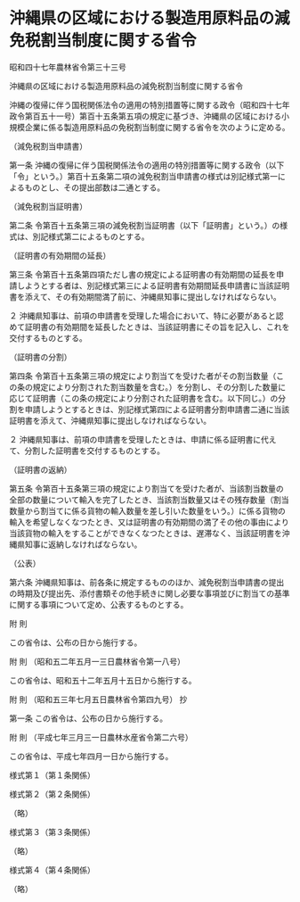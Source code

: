 # 沖縄県の区域における製造用原料品の減免税割当制度に関する省令

昭和四十七年農林省令第三十三号

沖縄県の区域における製造用原料品の減免税割当制度に関する省令

沖縄の復帰に伴う国税関係法令の適用の特別措置等に関する政令（昭和四十七年政令第百五十一号）第百十五条第五項の規定に基づき、沖縄県の区域における小規模企業に係る製造用原料品の免税割当制度に関する省令を次のように定める。

（減免税割当申請書）

第一条 沖縄の復帰に伴う国税関係法令の適用の特別措置等に関する政令（以下「令」という。）第百十五条第二項の減免税割当申請書の様式は別記様式第一によるものとし、その提出部数は二通とする。

（減免税割当証明書）

第二条 令第百十五条第三項の減免税割当証明書（以下「証明書」という。）の様式は、別記様式第二によるものとする。

（証明書の有効期間の延長）

第三条 令第百十五条第四項ただし書の規定による証明書の有効期間の延長を申請しようとする者は、別記様式第三による証明書有効期間延長申請書に当該証明書を添えて、その有効期間満了前に、沖縄県知事に提出しなければならない。

２ 沖縄県知事は、前項の申請書を受理した場合において、特に必要があると認めて証明書の有効期間を延長したときは、当該証明書にその旨を記入し、これを交付するものとする。

（証明書の分割）

第四条 令第百十五条第三項の規定により割当てを受けた者がその割当数量（この条の規定により分割された割当数量を含む。）を分割し、その分割した数量に応じて証明書（この条の規定により分割された証明書を含む。以下同じ。）の分割を申請しようとするときは、別記様式第四による証明書分割申請書二通に当該証明書を添えて、沖縄県知事に提出しなければならない。

２ 沖縄県知事は、前項の申請書を受理したときは、申請に係る証明書に代えて、分割した証明書を交付するものとする。

（証明書の返納）

第五条 令第百十五条第三項の規定により割当てを受けた者が、当該割当数量の全部の数量について輸入を完了したとき、当該割当数量又はその残存数量（割当数量から割当てに係る貨物の輸入数量を差し引いた数量をいう。）に係る貨物の輸入を希望しなくなつたとき、又は証明書の有効期間の満了その他の事由により当該貨物の輸入をすることができなくなつたときは、遅滞なく、当該証明書を沖縄県知事に返納しなければならない。

（公表）

第六条 沖縄県知事は、前各条に規定するもののほか、減免税割当申請書の提出の時期及び提出先、添付書類その他手続きに関し必要な事項並びに割当ての基準に関する事項について定め、公表するものとする。

附 則

この省令は、公布の日から施行する。

附 則 （昭和五二年五月一三日農林省令第一八号）

この省令は、昭和五十二年五月十五日から施行する。

附 則 （昭和五三年七月五日農林省令第四九号） 抄

第一条 この省令は、公布の日から施行する。

附 則 （平成七年三月三一日農林水産省令第二六号）

この省令は、平成七年四月一日から施行する。

様式第１（第１条関係）

[](/./pict/S47F00601000033-001.pdf)

様式第２（第２条関係）

（略）

様式第３（第３条関係）

（略）

様式第４（第４条関係）

（略）
